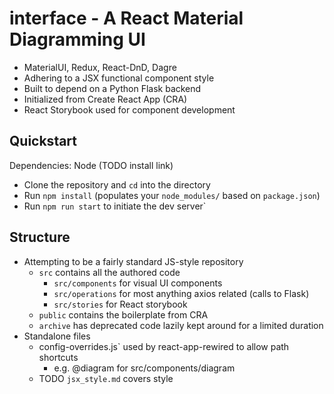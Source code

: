 # interface - A React Material Diagramming UI

* MaterialUI, Redux, React-DnD, Dagre
* Adhering to a JSX functional component style
* Built to depend on a Python Flask backend
* Initialized from Create React App (CRA)
* React Storybook used for component development

## Quickstart

Dependencies: Node (TODO install link)

* Clone the repository and `cd` into the directory
* Run `npm install` (populates your `node_modules/` based on `package.json`)
* Run `npm run start` to initiate the dev server`

## Structure

* Attempting to be a fairly standard JS-style repository
  * `src` contains all the authored code
    * `src/components` for visual UI components
    * `src/operations` for most anything axios related (calls to Flask)
    * `src/stories` for React storybook
  * `public` contains the boilerplate from CRA
  * `archive` has deprecated code lazily kept around for a limited duration
* Standalone files
  * config-overrides.js` used by react-app-rewired to allow path shortcuts
    * e.g. @diagram for src/components/diagram  
  * TODO  `jsx_style.md` covers style

